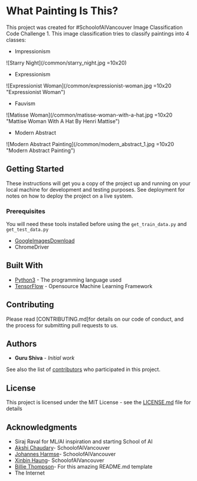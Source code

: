 # What Painting Is This?

This project was created for #SchoolofAIVancouver Image Classification Code Challenge 1. This image classification tries to classify paintings into 4 classes:

* Impressionism

![Starry Night](/common/starry_night.jpg =10x20)

* Expressionism

![Expressionist Woman](/common/expressionist-woman.jpg =10x20 "Expressionist Woman")


* Fauvism

![Matisse Woman](/common/matisse-woman-with-a-hat.jpg =10x20 "Mattise Woman With A Hat By Henri Mattise")


* Modern Abstract

![Modern Abstract Painting](/common/modern_abstract_1.jpg =10x20 "Modern Abstract Painting")


## Getting Started

These instructions will get you a copy of the project up and running on your local machine for development and testing purposes. See deployment for notes on how to deploy the project on a live system.

### Prerequisites

You will need these tools installed before using the `get_train_data.py` and `get_test_data.py`

* [GoogleImagesDownload](https://github.com/hardikvasa/google-images-download)
* ChromeDriver 




## Built With

* [Python3](https://www.python.org/about/) - The programming language used
* [TensorFlow](https://www.tensorflow.org/) - Opensource Machine Learning Framework


## Contributing

Please read [CONTRIBUTING.md]for details on our code of conduct, and the process for submitting pull requests to us.


## Authors

* **Guru Shiva** - *Initial work* 

See also the list of [contributors](https://github.com/your/project/contributors) who participated in this project.

## License

This project is licensed under the MIT License - see the [LICENSE.md](LICENSE.md) file for details

## Acknowledgments

* Siraj Raval for ML/AI inspiration and starting School of AI
* [Akshi Chaudary](https://github.com/akshi8)- SchoolofAIVancouver
* [Johannes Harmse](https://github.com/johannesharmse)- SchoolofAIVancouver
* [Xinbin Haung](https://github.com/xinbinhuang)- SchoolofAIVancouver
* [Billie Thompson](https://github.com/PurpleBooth)- For this amazing README.md template
* The Internet 